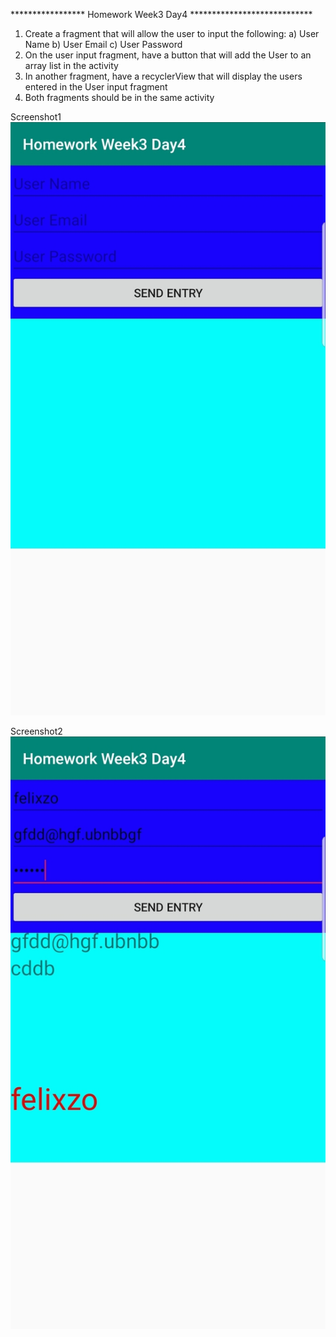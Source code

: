 ***************** Homework Week3 Day4 ****************************
1.  Create a fragment that will allow the user to input the following:
                a)  User Name
                b)  User Email
                c)  User Password
2.  On the user input fragment, have a button that will add the User to an array list in the activity
3.  In another fragment, have a recyclerView that will display the users entered in the User input fragment
4.  Both fragments should be in the same activity

Screenshot1
![](ScreenShots/Screenshot1.jpg)

Screenshot2
![](ScreenShots/Screenshot2.jpg)





      

